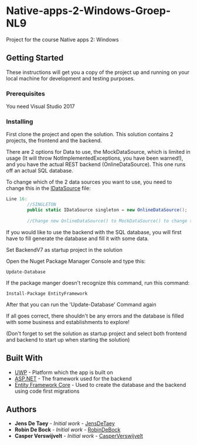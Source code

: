 # Native-apps-2-Windows-Groep-NL9

Project for the course Native apps 2: Windows


## Getting Started

These instructions will get you a copy of the project up and running on your local machine for development and testing purposes.

### Prerequisites

You need Visual Studio 2017

### Installing


First clone the project and open the solution. This solution contains 2 projects, the frontend and the backend.

There are 2 options for Data to use, the MockDataSource, which is limited in usage (It will throw NotImplementedExceptions, you have been warned!), and you have the actual REST backend (OnlineDataSource). This one runs off an actual SQL database.

To change which of the 2 data sources you want to use, you need to change this in the [IDataSource](Windows-App/Data/IDataSource.cs) file:

```C#
Line 16:
        //SINGLETON
        public static IDataSource singleton = new OnlineDataSource();
        
        //Change new OnlineDataSource() to MockDataSource() to change to Mock data
```

If you would like to use the backend with the SQL database, you will first have to fill generate the database and fill it with some data. 

Set BackendV7 as startup project in the solution

Open the Nuget Package Manager Console and type this:

```
Update-Database
```

If the package manger doesn't recognize this command, run this command:

```
Install-Package EntityFramework
```

After that  you can run the 'Update-Database' Command again

If all goes correct, there shouldn't be any errors and the database is filled with some business and establishments to explore!

(Don't forget to set the solution as startup project and select both frontend and backend to start up when starting the solution)


## Built With

* [UWP](https://docs.microsoft.com/en-us/windows/uwp/design/basics/design-and-ui-intro) - Platform which the app is built on
* [ASP.NET](https://www.asp.net) - The framework used for the backend
* [Entity Framework Core](https://docs.microsoft.com/en-us/ef/core/) - Used to create the database and the backend using code first migrations

## Authors

* **Jens De Taey** - *Initial work* - [JensDeTaey](https://github.com/JensDeTaey)
* **Robin De Bock** - *Initial work* - [RobinDeBock](https://github.com/RobinDeBock)
* **Casper Verswijvelt** - *Initial work* - [CasperVerswijvelt](https://github.com/CasperVerswijvelt)


